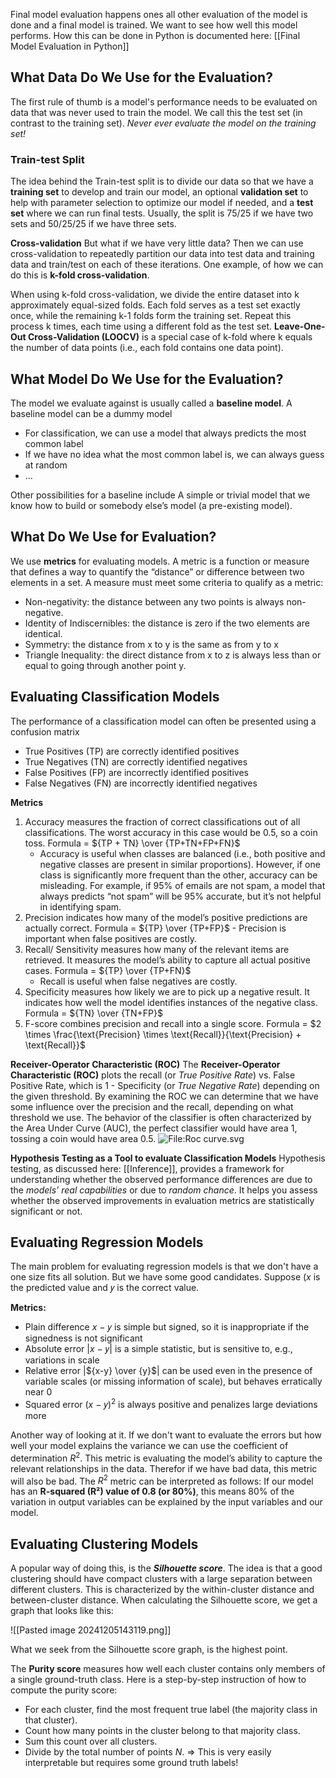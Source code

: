 Final model evaluation happens ones all other evaluation of the model is done and a final model is trained. We want to see how well this model performs. How this can be done in Python is documented here: [[Final Model Evaluation in Python]]
## What Data Do We Use for the Evaluation?
The first rule of thumb is a model's performance needs to be evaluated on data that was never used to train the model. We call this the test set (in contrast to the training set). *Never ever evaluate the model on the training set!*
### Train-test Split
The idea behind the Train-test split is to divide our data so that we have a **training set** to develop and train our model, an optional **validation set** to help with parameter selection to optimize our model if needed, and a **test set** where we can run final tests. Usually, the split is 75/25 if we have two sets and 50/25/25 if we have three sets. 

**Cross-validation**
But what if we have very little data? Then we can use cross-validation to repeatedly partition our data into test data and training data and train/test on each of these iterations. One example, of how we can do this is **k-fold cross-validation**.

When using k-fold cross-validation, we divide the entire dataset into k approximately equal-sized folds. Each fold serves as a test set exactly once, while the remaining k-1 folds form the training set. Repeat this process k times, each time using a different fold as the test set. **Leave-One-Out Cross-Validation (LOOCV)** is a special case of k-fold where k equals the number of data points (i.e., each fold contains one data point).
## What Model Do We Use for the Evaluation?
The model we evaluate against is usually called a **baseline model**. A baseline model can be a dummy model  
- For classification, we can use a model that always predicts the most common label  
- If we have no idea what the most common label is, we can always guess at random 
- ... 

Other possibilities for a baseline include A simple or trivial model that we know how to build or somebody else’s model (a pre-existing model).
## What Do We Use for Evaluation?
We use **metrics** for evaluating models. A metric is a function or measure that defines a way to quantify the “distance” or difference between two elements in a set. A measure must meet some criteria to qualify as a metric:
- Non-negativity:  the distance between any two points is always non-negative.
- Identity of Indiscernibles: the distance is zero if the two elements are identical.
- Symmetry: the distance from x to y is the same as from y to x
- Triangle Inequality: the direct distance from x to z is always less than or equal to going through another point y.
## Evaluating Classification Models
The performance of a classification model can often be presented using a confusion matrix  
- True Positives (TP) are correctly identified positives  
- True Negatives (TN) are correctly identified negatives  
- False Positives (FP) are incorrectly identified positives  
- False Negatives (FN) are incorrectly identified negatives

**Metrics**
1. Accuracy measures the fraction of correct classifications out of all classifications. The worst accuracy in this case would be 0.5, so a coin toss. Formula = ${TP + TN} \over {TP+TN+FP+FN}$
	- Accuracy is useful when classes are balanced (i.e., both positive and negative classes are present in similar proportions). However, if one class is significantly more frequent than the other, accuracy can be misleading. For example, if 95% of emails are not spam, a model that always predicts “not spam” will be 95% accurate, but it’s not helpful in identifying spam.
2. Precision indicates how many of the model’s positive predictions are actually correct. Formula = ${TP} \over {TP+FP}$
	- Precision is important when false positives are costly.
3. Recall/ Sensitivity measures how many of the relevant items are retrieved. It measures the model’s ability to capture all actual positive cases. Formula = ${TP} \over {TP+FN}$
	- Recall is useful when false negatives are costly.
4. Specificity measures how likely we are to pick up a negative result. It indicates how well the model identifies instances of the negative class. Formula = ${TN} \over {TN+FP}$
5. F-score combines precision and recall into a single score. Formula = $2 \times \frac{\text{Precision} \times \text{Recall}}{\text{Precision} + \text{Recall}}$

**Receiver-Operator Characteristic (ROC)**
The **Receiver-Operator Characteristic (ROC)** plots the recall (or *True Positive Rate*) vs. False Positive Rate, which is 1 - Specificity (or *True Negative Rate*) depending on the given threshold. By examining the ROC we can determine that we have some influence over the precision and the recall, depending on what threshold we use.
The behavior of the classifier is often characterized by the Area Under Curve (AUC), the perfect classifier would have area 1, tossing a coin would have area 0.5.
![File:Roc curve.svg](https://upload.wikimedia.org/wikipedia/commons/thumb/1/13/Roc_curve.svg/512px-Roc_curve.svg.png?20210909040029)

**Hypothesis Testing as a Tool to evaluate Classification Models**
Hypothesis testing, as discussed here: [[Inference]], provides a framework for understanding whether the observed performance differences are due to the *models’ real capabilities* or due to *random chance*. It helps you assess whether the observed improvements in evaluation metrics are statistically significant or not.
## Evaluating Regression Models
The main problem for evaluating regression models is that we don't have a one size fits all solution. But we have some good candidates. Suppose ($x$ is the predicted value and 𝑦 is the correct value.

**Metrics:**
- Plain difference $x$ − 𝑦 is simple but signed, so it is inappropriate if the signedness is not significant  
- Absolute error |$x$ − 𝑦| is a simple statistic, but is sensitive to, e.g., variations in scale  
- Relative error |${x-y} \over {y}$| can be used even in the presence of variable scales (or missing information of scale), but behaves erratically near 0  
- Squared error ($x$ − 𝑦)$^2$ is always positive and penalizes large deviations more

Another way of looking at it. If we don't want to evaluate the errors but how well your model explains the variance we can use the coefficient of determination $R^2$. This metric is evaluating the model’s ability to capture the relevant relationships in the data. Therefor if we have bad data, this metric will also be bad. The $R^2$ metric can be interpreted as follows: If our model has an **R-squared (R²) value of 0.8 (or 80%)**, this means 80% of the variation in output variables can be explained by the input variables and our model.
## Evaluating Clustering Models
A popular way of doing this, is the ***Silhouette score***. The idea is that a good clustering should have compact clusters with a large separation between different clusters. This is characterized by the within-cluster distance and between-cluster distance. When calculating the Silhouette score, we get a graph that looks like this: 

![[Pasted image 20241205143119.png]]

What we seek from the Silhouette score graph, is the highest point. 

The **Purity score** measures how well each cluster contains only members of a single ground-truth class. Here is a step-by-step instruction of how to compute the purity score:
- For each cluster, find the most frequent true label (the majority class in that cluster).
- Count how many points in the cluster belong to that majority class.
- Sum this count over all clusters.
- Divide by the total number of points $N$.
=> This is very easily interpretable but requires some ground truth labels!